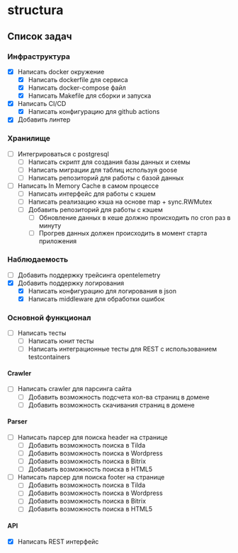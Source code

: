 # structura

## Список задач

### Инфраструктура

- [x] Написать docker окружение
    - [x] Написать dockerfile для сервиса
    - [x] Написать docker-compose файл
    - [x] Написать Makefile для сборки и запуска
- [x] Написать CI/CD
    - [x] Написать конфигурацию для github actions
- [x] Добавить линтер

### Хранилище

- [ ] Интегрироваться с postgresql
    - [ ] Написать скрипт для создания базы данных и схемы
    - [ ] Написать миграции для таблиц используя goose
    - [ ] Написать репозиторий для работы с базой данных
- [ ] Написать In Memory Cache в самом процессе
    - [ ] Написать интерфейс для работы с кэшем
    - [ ] Написать реализацию кэша на основе map + sync.RWMutex
    - [ ] Добавить репозиторий для работы с кэшем
        - [ ] Обновление данных в кеше должно происходить по cron раз в минуту
        - [ ] Прогрев данных должен происходить в момент старта приложения

### Наблюдаемость

- [ ] Добавить поддержку трейсинга opentelemetry
- [x] Добавить поддержку логирования
    - [x] Написать конфигурацию для логирования в json
    - [x] Написать middleware для обработки ошибок

### Основной функционал

- [ ] Написать тесты
    - [ ] Написать юнит тесты
    - [ ] Написать интеграционные тесты для REST с использованием testcontainers

#### Crawler

- [ ] Написать crawler для парсинга сайта
    - [ ] Добавить возможность подсчета кол-ва страниц в домене
    - [ ] Добавить возможность скачивания страниц в домене

#### Parser

- [ ] Написать парсер для поиска header на странице
    - [ ] Добавить возможность поиска в Tilda
    - [ ] Добавить возможность поиска в Wordpress
    - [ ] Добавить возможность поиска в Bitrix
    - [ ] Добавить возможность поиска в HTML5
- [ ] Написать парсер для поиска footer на странице
    - [ ] Добавить возможность поиска в Tilda
    - [ ] Добавить возможность поиска в Wordpress
    - [ ] Добавить возможность поиска в Bitrix
    - [ ] Добавить возможность поиска в HTML5

#### API

- [x] Написать REST интерфейс
